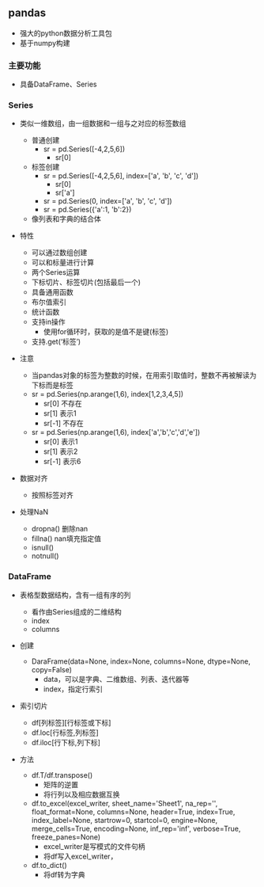 ## pandas
- 强大的python数据分析工具包
- 基于numpy构建

### 主要功能
- 具备DataFrame、Series

### Series
- 类似一维数组，由一组数据和一组与之对应的标签数组
	- 普通创建
		- sr = pd.Series([-4,2,5,6])
			- sr[0]
	- 标签创建
		- sr = pd.Series([-4,2,5,6], index=['a', 'b', 'c', 'd']) 
			- sr[0]
			- sr['a']
		- sr = pd.Series(0, index=['a', 'b', 'c', 'd'])
		- sr = pd.Series({'a':1, 'b':2})
	- 像列表和字典的结合体
- 特性
	- 可以通过数组创建
	- 可以和标量进行计算
	- 两个Series运算
	- 下标切片、标签切片(包括最后一个)
	- 具备通用函数
	- 布尔值索引
	- 统计函数
	- 支持in操作
		- 使用for循环时，获取的是值不是键(标签)
	- 支持.get(‘标签’)
- 注意
	- 当pandas对象的标签为整数的时候，在用索引取值时，整数不再被解读为下标而是标签
	- sr = pd.Series(np.arange(1,6), index[1,2,3,4,5])
		- sr[0] 不存在
		- sr[1] 表示1
		- sr[-1] 不存在
	- sr = pd.Series(np.arange(1,6), index['a','b','c','d','e'])
		- sr[0] 表示1
		- sr[1] 表示2
		- sr[-1] 表示6
- 数据对齐
	- 按照标签对齐

- 处理NaN
	- dropna() 删除nan
	- fillna() nan填充指定值
	- isnull() 
	- notnull() 


### DataFrame
- 表格型数据结构，含有一组有序的列
	- 看作由Series组成的二维结构
	- index
	- columns
- 创建
	- DaraFrame(data=None, index=None, columns=None, dtype=None, copy=False)
		- data，可以是字典、二维数组、列表、迭代器等
		- index，指定行索引

- 索引切片
	- df\[列标签\]\[行标签或下标\]
	- df.loc[行标签,列标签]
	- df.iloc[行下标,列下标]

- 方法
	- df.T/df.transpose()
		- 矩阵的逆置
		- 将行列以及相应数据互换
	- df.to_excel(excel_writer, sheet_name='Sheet1', na_rep='', float_format=None, columns=None, header=True, index=True, index_label=None, startrow=0, startcol=0, engine=None, merge_cells=True, encoding=None, inf_rep='inf', verbose=True, freeze_panes=None)
		- excel_writer是写模式的文件句柄
		- 将df写入excel_writer，
	- df.to_dict()
		- 将df转为字典
